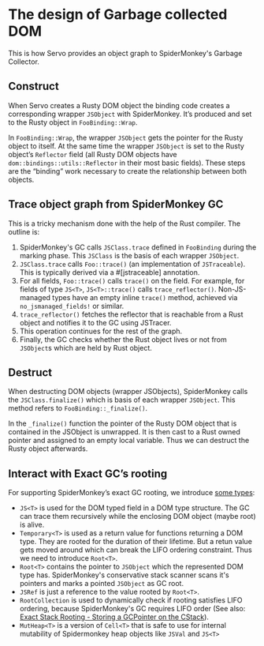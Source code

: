 # The design of Garbage collected DOM

This is how Servo provides an object graph to SpiderMonkey's Garbage Collector.

## Construct
When Servo creates a Rusty DOM object the binding code creates a corresponding wrapper `JSObject` with SpiderMonkey. It’s produced and set to the Rusty object in `FooBinding::Wrap`.

In `FooBinding::Wrap`, the wrapper `JSObject` gets the pointer for the Rusty object to itself. At the same time the wrapper `JSObject` is set to the Rusty object’s `Reflector` field (all Rusty DOM objects have `dom::bindings::utils::Reflector` in their most basic fields). These steps are the “binding” work necessary to create the relationship between both objects.


## Trace object graph from SpiderMonkey GC
This is a tricky mechanism done with the help of the Rust compiler.
The outline is:

1. SpiderMonkey's GC calls `JSClass.trace` defined in `FooBinding` during the marking phase. This `JSClass` is the basis of each wrapper `JSObject`.
2. `JSClass.trace` calls `Foo::trace()` (an implementation of `JSTraceable`).
     This is typically derived via a #[jstraceable] annotation.
3. For all fields, `Foo::trace()`
   calls `trace()` on the field. For example, for fields of type `JS<T>`, `JS<T>::trace()` calls
   `trace_reflector()`. Non-JS-managed types have an empty inline `trace()` method, achieved via `no_jsmanaged_fields!` or similar.
4. `trace_reflector()` fetches the reflector that is reachable from a Rust object and notifies it to the GC using JSTracer.
5. This operation continues for the rest of the graph.
6. Finally, the GC checks whether the Rust object lives or not from `JSObject`s which are held by Rust object.


## Destruct
When destructing DOM objects (wrapper JSObjects), SpiderMonkey calls the `JSClass.finalize()` which is basis of each wrapper `JSObject`. This method refers to `FooBinding::_finalize()`.

In the `_finalize()` function the pointer of the Rusty DOM object that is contained in the JSObject is unwrapped. It is then cast to a Rust owned pointer and assigned to an empty local variable. Thus we can destruct the Rusty object afterwards.


## Interact with Exact GC’s rooting
For supporting SpiderMonkey’s exact GC rooting, we introduce [some types](https://github.com/mozilla/servo/wiki/Using-DOM-types):

- `JS<T>` is used for the DOM typed field in a DOM type structure. The GC can trace them recursively while the enclosing DOM object (maybe root) is alive.
- `Temporary<T>` is used as a return value for functions returning a DOM type. They are rooted for the duration of their lifetime. But a retun value gets moved around which can break the LIFO ordering constraint. Thus we need to introduce `Root<T>`.
- `Root<T>` contains the pointer to `JSObject` which the represented DOM type has. SpiderMonkey's conservative stack scanner scans it's pointers and marks a pointed `JSObject` as GC root.
- `JSRef` is just a reference to the value rooted by `Root<T>`.
- `RootCollection` is used to dynamically check if rooting satisfies LIFO ordering, because SpiderMonkey's GC requires LIFO order (See also: [Exact Stack Rooting - Storing a GCPointer on the CStack](https://developer.mozilla.org/en-US/docs/Mozilla/Projects/SpiderMonkey/Internals/GC/Exact_Stack_Rooting)).
 - `MutHeap<T>` is a version of `Cell<T>` that is safe to use for internal mutability of  Spidermonkey heap objects like `JSVal` and `JS<T>`